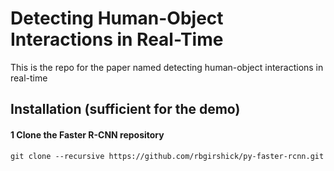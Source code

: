 # Detecting Human-Object Interactions in Real-Time
This is the repo for the paper named detecting human-object interactions in real-time

## Installation (sufficient for the demo)

#### 1 Clone the Faster R-CNN repository
```git clone --recursive https://github.com/rbgirshick/py-faster-rcnn.git ```
